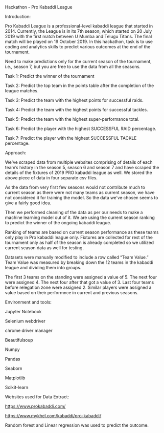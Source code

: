 Hackathon - Pro Kabaddi League

Introduction:

Pro Kabaddi League is a professional-level kabaddi league that started in 2014. Currently, the League is in its 7th season, which started on 20 July 2019 with the first match between U Mumba and Telugu Titans. The final match will be played on 19 October 2019.
In this hackathon, task is to use coding and analytics skills to predict various outcomes at the end of the tournament.

Need to make predictions only for the current season of the tournament, i.e., season 7, but you are free to use the data from all the seasons.

Task 1: Predict the winner of the tournament

Task 2: Predict the top team in the points table after the completion of the league matches.

Task 3: Predict the team with the highest points for successful raids.

Task 4: Predict the team with the highest points for successful tackles. 

Task 5: Predict the team with the highest super-performance total.

Task 6: Predict the player with the highest SUCCESSFUL RAID percentage.

Task 7: Predict the player with the highest SUCCESSFUL TACKLE percentage.

Approach:

We've scraped data from multiple websites comprising of details of each team’s history in the season 5, season 6 and season 7 and have scraped the details of the fixtures of 2019 PRO kabaddi league as well. We stored the above piece of data in four separate csv files.

As the data from very first few seasons would not contribute much to current season as there were not many teams as current season, we have not considered it for training the model. So the data we've chosen seems to give a fairly good idea.

Then we performed cleaning of the data as per our needs to make a machine learning model out of it. We are using the current season ranking to predict the winner of the ongoing kabaddi league.

Ranking of teams are based on current season performance as these teams only play in Pro kabaddi league only. Fixtures are collected for rest of the tournament only as half of the season is already completed so we utilized current season data as well for testing.

Datasets were manually modified to include a row called “Team Value.” Team Value was measured by breaking down the 12 teams in the kabaddi league and dividing them into groups.

The first 3 teams on the standing were assigned a value of 5. The next four were assigned 4. The next four after that got a value of 3. Last four teams before relegation zone were assigned 2. Similar players were assigned a value based on their performnce in current and previous seasons.

Environment and tools:

Jupyter Notebook

Selenium webdriver

chrome driver manager

Beautifulsoup

Numpy

Pandas

Seaborn

Matplotlib

Scikit-learn

Websites used for Data Extract:

https://www.prokabaddi.com/

https://www.mykhel.com/kabaddi/pro-kabaddi/

Random forest and Linear regression was used to predict the outcome.
